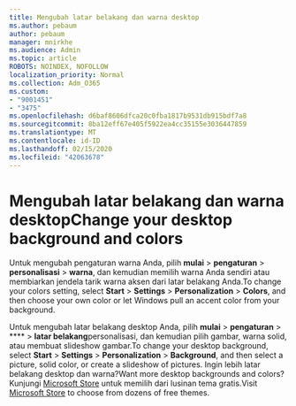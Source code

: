 ```yaml
---
title: Mengubah latar belakang dan warna desktop
ms.author: pebaum
author: pebaum
manager: mnirkhe
ms.audience: Admin
ms.topic: article
ROBOTS: NOINDEX, NOFOLLOW
localization_priority: Normal
ms.collection: Adm_O365
ms.custom:
- "9001451"
- "3475"
ms.openlocfilehash: d6baf8606dfca20c0fba1817b9531db915bdf7a8
ms.sourcegitcommit: 8ba12eff67e405f5922ea4cc35155e3036447859
ms.translationtype: MT
ms.contentlocale: id-ID
ms.lasthandoff: 02/15/2020
ms.locfileid: "42063678"
---
```

# <a name="change-your-desktop-background-and-colors"></a><span data-ttu-id="860fb-102">Mengubah latar belakang dan warna desktop</span><span class="sxs-lookup"><span data-stu-id="860fb-102">Change your desktop background and colors</span></span>

<span data-ttu-id="860fb-103">Untuk mengubah pengaturan warna Anda, pilih **mulai** > **pengaturan** > **personalisasi** > **warna**, dan kemudian memilih warna Anda sendiri atau membiarkan jendela tarik warna aksen dari latar belakang Anda.</span><span class="sxs-lookup"><span data-stu-id="860fb-103">To change your colors setting, select **Start** > **Settings** > **Personalization** > **Colors**, and then choose your own color or let Windows pull an accent color from your background.</span></span>

<span data-ttu-id="860fb-104">Untuk mengubah latar belakang desktop Anda, pilih **mulai** > **pengaturan** > \*\*\*\* > **latar belakang**personalisasi, dan kemudian pilih gambar, warna solid, atau membuat slideshow gambar.</span><span class="sxs-lookup"><span data-stu-id="860fb-104">To change your desktop background, select **Start** > **Settings** > **Personalization** > **Background**, and then select a picture, solid color, or create a slideshow of pictures.</span></span> <span data-ttu-id="860fb-105">Ingin lebih latar belakang desktop dan warna?</span><span class="sxs-lookup"><span data-stu-id="860fb-105">Want more desktop backgrounds and colors?</span></span> <span data-ttu-id="860fb-106">Kunjungi [Microsoft Store](https://www.microsoft.com/en-us/store/collections/windowsthemes) untuk memilih dari lusinan tema gratis.</span><span class="sxs-lookup"><span data-stu-id="860fb-106">Visit [Microsoft Store](https://www.microsoft.com/en-us/store/collections/windowsthemes) to choose from dozens of free themes.</span></span>
